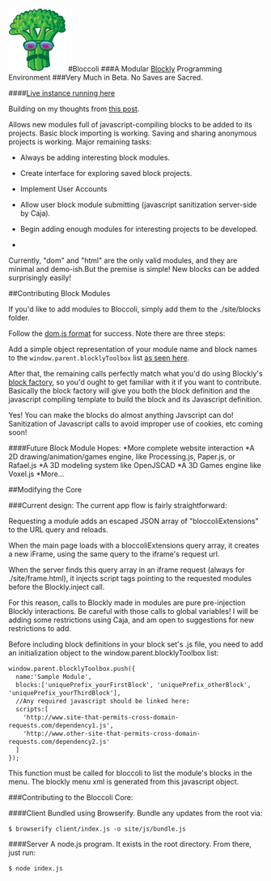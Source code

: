 ![logo](site/img/logo-small.png)
#Bloccoli
###A Modular [Blockly](http://code.google.com/p/blockly/) Programming Environment
###Very Much in Beta.  No Saves are Sacred.

####[Live instance running here](http://bloccoli.herokuapp.com/)

Building on my thoughts from [this post](https://github.com/flyswatter/Blockly-Brainstorming).

Allows new modules full of javascript-compiling blocks to be added to its projects.  Basic block importing is working.  Saving and sharing anonymous projects is working.  Major remaining tasks:

*  Always be adding interesting block modules.

*  Create interface for exploring saved block projects.

*  Implement User Accounts

*  Allow user block module submitting (javascript sanitization server-side by Caja).

*  Begin adding enough modules for interesting projects to be developed.

-
Currently, "dom" and "html" are the only valid modules, and they are minimal and demo-ish.But the premise is simple!  New blocks can be added surprisingly easily!

##Contributing Block Modules

If you'd like to add modules to Bloccoli, simply add them to the ./site/blocks folder.

Follow the [dom.js format](https://github.com/flyswatter/Bloccoli/blob/master/site/blocks/dom.js) for success.  Note there are three steps:

Add a simple object representation of your module name and block names to the `window.parent.blocklyToolbox` list [as seen here](https://github.com/flyswatter/Bloccoli/blob/master/site/blocks/dom.js#L1).

After that, the remaining calls perfectly match what you'd do using Blockly's [block factory](http://blockly-demo.appspot.com/static/apps/blockfactory/index.html), so you'd ought to get familiar with it if you want to contribute.  Basically the block factory will give you both the block definition and the javascript compiling template to build the block and its Javascript definition.

Yes!  You can make the blocks do almost anything Javscript can do!  Sanitization of Javascript calls to avoid improper use of cookies, etc coming soon!

####Future Block Module Hopes:
*More complete website interaction
*A 2D drawing/animation/games engine, like Processing.js, Paper.js, or Rafael.js
*A 3D modeling system like OpenJSCAD
*A 3D Games engine like Voxel.js
*More...

##Modifying the Core

###Current design:
The current app flow is fairly straightforward:  

Requesting a module adds an escaped JSON array of "bloccoliExtensions" to the URL query and reloads.

When the main page loads with a bloccoliExtensions query array, it creates a new iFrame, using the same query to the iframe's request url.

When the server finds this query array in an iframe request (always for ./site/frame.html), it injects script tags pointing to the requested modules before the Blockly.inject call.

For this reason, calls to Blockly made in modules are pure pre-injection Blockly interactions.  Be careful with those calls to global variables!  I will be adding some restrictions using Caja, and am open to suggestions for new restrictions to add.

Before including block definitions in your block set's .js file, you need to add an initialization object to the window.parent.blocklyToolbox list:

    window.parent.blocklyToolbox.push({
      name:'Sample Module',
      blocks:['uniquePrefix_yourFirstBlock', 'uniquePrefix_otherBlock', 'uniquePrefix_yourThirdBlock'],
      //Any required javascript should be linked here:
      scripts:[
        'http://www.site-that-permits-cross-domain-requests.com/dependency1.js',
        'http://www.other-site-that-permits-cross-domain-requests.com/dependency2.js'
      ]
    });

This function must be called for bloccoli to list the module's blocks in the menu.  The blockly menu xml is generated from this javascript object.

###Contributing to the Bloccoli Core:

####Client
Bundled using Browserify.  Bundle any updates from the root via:

    $ browserify client/index.js -o site/js/bundle.js

####Server
A node.js program.  It exists in the root directory.  From there, just run:

    $ node index.js